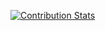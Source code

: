 [![Contribution Stats](https://next-github-tau.vercel.app/api/card?username=maurizinkkj)](https://www.xvideos.com/)
